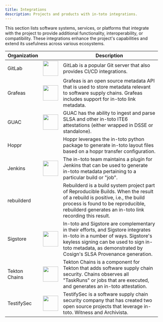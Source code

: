```yaml
---
title: Integrations
description: Projects and products with in-toto integrations.
---
```


This section lists software systems, services, or platforms that integrate with the project to provide additional functionality, interoperability, or compatibility. These integrations enhance the project's capabilities and extend its usefulness across various ecosystems.

| Organization  |  | Description |
|------------------|------|-------------|
| GitLab           | <img src="/images/integrations/img/Gitlab_logo.png" width="50" height="50">| GitLab is a popular Git server that also provides CI/CD integrations. |
| Grafeas          |<img src="/images/integrations/img/Grafeas_logo.png" width="50" height="50">| Grafeas is an open source metadata API that is used to store metadata relevant to software supply chains. Grafeas includes support for in-toto link metadata. |
| GUAC             |<img src="/images/integrations/img/Guac_logo.png" width="50" height="50">| GUAC has the ability to ingest and parse SLSA and other in-toto ITE6 attestations (either wrapped in DSSE or standalone). |
| Hoppr            || Hoppr leverages the in-toto python package to generate in-toto layout files based on a hoppr transfer configuration. |
| Jenkins          |<img src="/images/integrations/img/Jenkins_logo.png" width="50" height="50">| The in-toto team maintains a plugin for Jenkins that can be used to generate in-toto metadata pertaining to a particular build or "job". |
| rebuilderd       || Rebuilderd is a build system project part of Reproducible Builds. When the result of a rebuild is positive, i.e., the build process is found to be reproducible, rebuilderd generates an in-toto link recording this result. |
| Sigstore         |<img src="/images/integrations/img/Sistore_logo.png" width="50" height="50">| In-toto and Sigstore are complementary in their efforts, and Sigstore integrates in-toto in a number of ways. Sigstore's keyless signing can be used to sign in-toto metadata, as demonstrated by Cosign's SLSA Provenance generation. |
| Tekton Chains    | <img src="/images/integrations/img/Tekton_logo.png" width="50" height="50">| Tekton Chains is a component for Tekton that adds software supply chain security. Chains observes all "TaskRuns" or jobs that are executed, and generates an in-toto attestation. |
| TestifySec       |<img src="/images/integrations/img/Testifysec_logo.svg" width="50" height="50">| TestifySec is a software supply chain security company that has created two open source projects that leverage in-toto. Witness and Archivista. |
